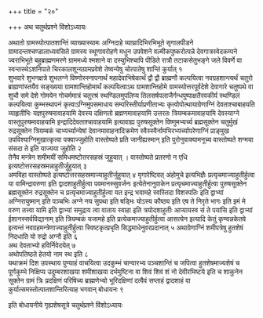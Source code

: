 +++
title = "२०"

+++
अथ चतुर्थप्रश्ने विंशोऽध्यायः

अथातो ग्रामस्योत्पातशान्तिं
व्याख्यास्यामः अग्निदाहे व्याघ्रादिभिरभिभूते सृगालपीडने
ग्रामादन्तश्चण्डालाध्यवसिते ग्रामस्य
स्थूणावरोहणे मधुन उपवेशने वल्मीकपुष्करोत्पन्ने
देवगात्रस्वेदकम्पने ज्वराभिभूते बहुब्राह्मणमरणे ग्राममध्ये
श्मशाने वा दस्युभिश्चापि पीडिते रात्रौ तटाकसेतुभङ्गे जले विवर्णे
वा स्वन्तस्थेऽशनिपाते चिरकालशून्यग्रामप्रवेशे तेष्वन्येषु चोत्पातेषु
शान्तिं कुर्यात् १  
शुभवारे शुभनक्षत्रे शुभलग्ने
विष्णोस्स्नापनार्थं महादेवाभिषेकार्थं
द्वौ द्वौ ब्राह्मणौ कल्पयित्वा नवग्रहशान्त्यर्थं चतुरो
ब्राह्मणांस्तयैव सङ्ख्यया
ग्रामशान्तिहोमार्थं कल्पयित्वाऽथ
ग्रामशान्तिहोमे ग्रामस्योत्तरपूर्वदेशे देवागारे
चतुष्पथे वा शुचौ समे देशे गोमयेन गोचर्ममात्रं चतुरश्रं
स्थण्डिलमुपलिप्य तिलसर्षपलाजैर्गन्धपुष्पाक्षतैरवकीर्य
स्थण्डिलं कल्पयित्वा कुम्भस्थापनं कृत्वाऽग्निमुपसमाधाय
सम्परिस्तीर्याप्रणीताभ्यः
कृत्वोपोत्थायाग्रेणाग्निं देवताश्चाबाहयति
व्याहृतीभिः यज्ञपुरुषमावाहयामि देवस्य दक्षिणतो
ब्रह्मणमावाहयामि उत्तरतः त्रियम्बकमावाहयामि
देवस्याग्ने वास्तुपुरुषमावाहयामि इन्द्रादिदेवताश्चावाहयामि
इत्यावाह्य पुरुषसूक्तेन विष्णुमभ्यर्च्य ब्रह्मसूक्तेन
चतुर्मुखं रुद्रसूक्तेन त्रियम्बकं चाभ्यर्च्यान्येषां
देवानमावाहनादिक्रमेण
स्वैस्स्वैर्नामभिरभ्यर्च्यापरेणाग्निं
प्राङ्मुख उपविश्याग्निमुखात्कृत्वा पक्वाज्जुहोति वास्तोष्पते प्रति
जानीह्यस्मान् इति पुरोनुवाक्यामनूच्य वास्तोष्पते शग्मया
संसदा ते इति याज्यया जुहोति २  
तेनैव मन्त्रेन शमीमयीं
समिधमष्टोत्तरसहस्रं जुहुयात् । वास्तोष्पते प्रतरणो न
एधि इत्यष्टोत्तरसहस्रमन्नाहुतीर्जुहुयात् ३  
अमविहा वास्तोष्पते
इत्यष्टोत्तरसहस्रमाज्याहुतीर्जुहुयात् ४
मृगारेष्टिवत् अंहोमुचे इत्यभिज्ञैः
प्रत्यृचमाज्याहुतीर्हुत्वा या वामिन्द्रावरुणा
इति द्वादशाहुतीर्हुत्वा पवमानस्सुवर्जनः इत्येतेनानुवाकेन
प्रत्यृचमाज्याहुतीर्हुत्वा पुरुषसूक्तेन
ब्रह्मसूक्तेन रुद्रसूक्तेन च
प्रत्यृचमाज्याहुतीर्हुत्वा यत
इन्द्र भयामहे स्वस्तिदा विशस्पतिः इति द्वाभ्यां अग्निरायुष्मान्
इति पञ्चभिः अग्ने नय सुपथा इति षड्भिः योऽस्य कौष्ठ्य इति एष ते
निरृते भागः इति इमं मे वरुण तत्त्वा यामि इति द्वाभ्यां समुद्राय
त्वा वाताय स्वाहा इति त्रयोदशाहुतीः आप्यायस्व सं ते पयांसि इति
द्वाभ्यां ईशानस्सर्वविद्यानाम् इति त्रियम्बकं यजामहे इति
प्रत्येकमाज्याहुतीर्हुत्वा आसत्येन इत्यादि केतुं कृण्वन्नकेतवे इत्यन्तं
नवग्रहमन्त्रेणाज्याहुतीर्हुत्वा स्विष्टकृत्प्रभृति
सिद्धमाधेनुवरप्रदानात् ५
अथाग्रेणाग्निं शमीपत्रेषु हुतशेषं निदधाति यो रुद्रो
अग्नौ इति ६  
अथ देवताभ्यो हविर्निवेदयेत् ७  
अथोपतिष्ठते हेतयो
नाम स्थ इति ८  
यथाक्रमं दिश उपस्थाय पुण्याहं वाचयित्वा उदकुम्भं
चान्वारभ्य पञ्चशान्तिं च जपित्वा हुतशेषमाज्यशेषं च पूर्णकुम्भे
निक्षिप्य उदुम्बरशाखया शमीशाखया दर्भमुष्टिना वा शिवं शिवं शं नो
देवीरभिष्टये इति च शाकुनेन सूक्तेन ग्रामं त्रिः प्रदक्षिणं
परिषिच्य ब्राह्मणेभ्यो भूरिदक्षिणां दत्वैवं सप्ताहं
द्वादशाहं वा कुर्यात्समस्तोत्पातशान्तिरित्याह भगवान्
बोधायनः ९  

इति बोधायनीये गृह्यशेषसूत्रे चतुर्थप्रश्ने विंशोऽध्यायः
